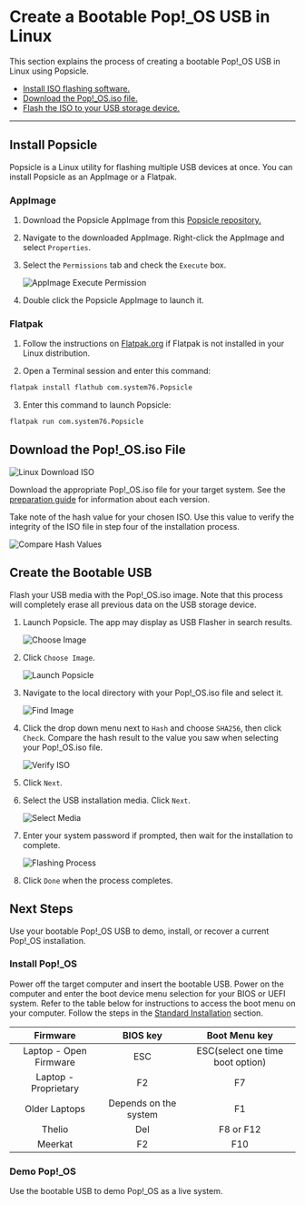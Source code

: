 # Create a Bootable Pop!_OS USB in Linux

This section explains the process of creating a bootable Pop!\_OS USB in Linux using Popsicle.

- [Install ISO flashing software.](/getting-started/create-bootable-media/bootable-usb-using-linux.html#install-popsicle)
- [Download the Pop!_OS.iso file.](/getting-started/create-bootable-media/bootable-usb-using-linux.html#download-the-pop_osiso-file)
- [Flash the ISO to your USB storage device.](/getting-started/create-bootable-media/bootable-usb-using-linux.html#create-the-bootable-usb)

---

## Install Popsicle

Popsicle is a Linux utility for flashing multiple USB devices at once. You can install Popsicle as an AppImage or a Flatpak.

### AppImage

1. Download the Popsicle AppImage from this [Popsicle repository.](https://github.com/pop-os/popsicle/releases/latest)

2. Navigate to the downloaded AppImage. Right-click the AppImage and select `Properties`.

3. Select the `Permissions` tab and check the `Execute` box.

    ![AppImage Execute Permission](/images/create-bootable-usb-linux/appimage-execute.png)

4. Double click the Popsicle AppImage to launch it.

### Flatpak

1. Follow the instructions on [Flatpak.org](https://flatpak.org/setup/) if Flatpak is not installed in your Linux distribution.

2. Open a Terminal session and enter this command: 

```bash
flatpak install flathub com.system76.Popsicle
```

3. Enter this command to launch Popsicle: 

```bash 
flatpak run com.system76.Popsicle
```

## Download the Pop!_OS.iso File

![Linux Download ISO](/images/create-bootable-usb-linux/using-linux-download-iso.png)

Download the appropriate Pop!_OS.iso file for your target system. See the [preparation guide](/getting-started/create-bootable-media/create-bootable-usb.html#choose-a-pop_os-image) for information about each version. 

Take note of the hash value for your chosen ISO. Use this value to verify the integrity of the ISO file in step four of the installation process.

![Compare Hash Values](/images/create-bootable-usb-linux/compare-hash-values.png)

## Create the Bootable USB

Flash your USB media with the Pop!_OS.iso image. Note that this process will completely erase all previous data on the USB storage device.

1. Launch Popsicle. The app may display as USB Flasher in search results.

    ![Choose Image](/images/create-bootable-usb-linux/launch-popsicle-app.png)

2. Click `Choose Image`.

    ![Launch Popsicle](/images/create-bootable-usb-linux/choose-image.png)

3. Navigate to the local directory with your Pop!_OS.iso file and select it.

    ![Find Image](/images/create-bootable-usb-linux/find-image.png)

4. Click the drop down menu next to `Hash` and choose `SHA256`, then click `Check`. Compare the hash result to the value you saw when selecting your Pop!\_OS.iso file.

    ![Verify ISO](/images/create-bootable-usb-linux/verify-iso.png)

4. Click `Next`. 

5. Select the USB installation media. Click `Next`.

    ![Select Media](/images/create-bootable-usb-linux/select-media.png)

6. Enter your system password if prompted, then wait for the installation to complete.

    ![Flashing Process](/images/create-bootable-usb-linux/flashing-process.png)

7. Click `Done` when the process completes.

## Next Steps

Use your bootable Pop!_OS USB to demo, install, or recover a current Pop!_OS installation.

### Install Pop!_OS

Power off the target computer and insert the bootable USB. Power on the computer and enter the boot device menu selection for your BIOS or UEFI system. Refer to the table below for instructions to access the boot menu on your computer. Follow the steps in the [Standard Installation](/Getting-Started/Installation/installation.md) section.

| Firmware               | BIOS key | Boot Menu key                    |
|:----------------------:|:--------:|:--------------------------------:|
| Laptop - Open Firmware | ESC      | ESC(select one time boot option) |
| Laptop - Proprietary   | F2       | F7                               |
| Older Laptops          | Depends on the system | F1                  |
| Thelio                 | Del      |  F8 or F12                       |
| Meerkat                | F2       | F10                              |

### Demo Pop!_OS

Use the bootable USB to demo Pop!_OS as a live system.
<!--This chapter will be linked when completed-->
